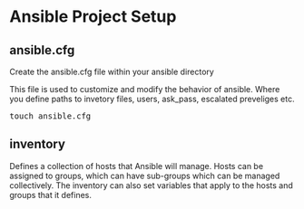 # Ansible Project Setup

## ansible.cfg
Create the ansible.cfg file within your ansible directory 

This file is used to customize and modify the behavior of ansible. Where you define paths to invetory files, users, ask_pass, escalated preveliges etc. 

<pre>
touch ansible.cfg
</pre>

## inventory
Defines a collection of hosts that Ansible will manage. Hosts can be assigned to groups, which can have sub-groups which can be managed collectively. The inventory can also set variables that apply to the hosts and groups that it defines.